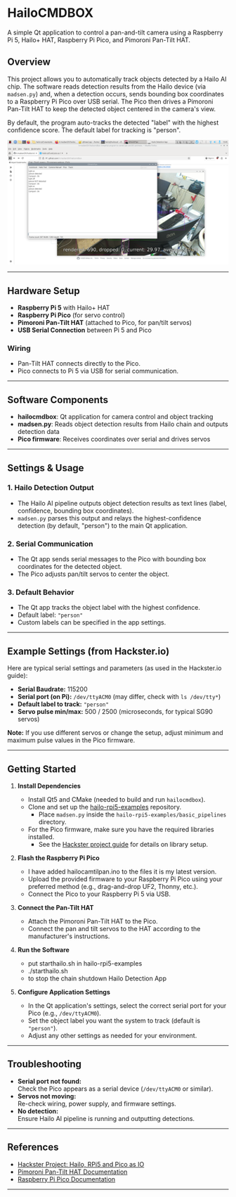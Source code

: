 # HailoCMDBOX

A simple Qt application to control a pan-and-tilt camera using a Raspberry Pi 5, Hailo+ HAT, Raspberry Pi Pico, and Pimoroni Pan-Tilt HAT.

## Overview

This project allows you to automatically track objects detected by a Hailo AI chip. The software reads detection results from the Hailo device (via `madsen.py`) and, when a detection occurs, sends bounding box coordinates to a Raspberry Pi Pico over USB serial. The Pico then drives a Pimoroni Pan-Tilt HAT to keep the detected object centered in the camera's view.

By default, the program auto-tracks the detected "label" with the highest confidence score. The default label for tracking is "person".

![Screenshot](qtboxscreendump.png)

---

## Hardware Setup

- **Raspberry Pi 5** with Hailo+ HAT
- **Raspberry Pi Pico** (for servo control)
- **Pimoroni Pan-Tilt HAT** (attached to Pico, for pan/tilt servos)
- **USB Serial Connection** between Pi 5 and Pico

### Wiring

- Pan-Tilt HAT connects directly to the Pico.
- Pico connects to Pi 5 via USB for serial communication.

---

## Software Components

- **hailocmdbox**: Qt application for camera control and object tracking
- **madsen.py**: Reads object detection results from Hailo chain and outputs detection data
- **Pico firmware**: Receives coordinates over serial and drives servos

---

## Settings & Usage

### 1. Hailo Detection Output

- The Hailo AI pipeline outputs object detection results as text lines (label, confidence, bounding box coordinates).
- `madsen.py` parses this output and relays the highest-confidence detection (by default, "person") to the main Qt application.

### 2. Serial Communication

- The Qt app sends serial messages to the Pico with bounding box coordinates for the detected object.
- The Pico adjusts pan/tilt servos to center the object.

### 3. Default Behavior

- The Qt app tracks the object label with the highest confidence.
- Default label: `"person"`
- Custom labels can be specified in the app settings.

---

## Example Settings (from Hackster.io)

Here are typical serial settings and parameters (as used in the Hackster.io guide):

- **Serial Baudrate:** 115200
- **Serial port (on Pi):** `/dev/ttyACM0` (may differ, check with `ls /dev/tty*`)
- **Default label to track:** `"person"`
- **Servo pulse min/max:** 500 / 2500 (microseconds, for typical SG90 servos)

**Note:** If you use different servos or change the setup, adjust minimum and maximum pulse values in the Pico firmware.

---
## Getting Started

1. **Install Dependencies**
   - Install Qt5 and CMake (needed to build and run `hailocmdbox`).
   - Clone and set up the [hailo-rpi5-examples](https://github.com/hailo-ai/hailo-rpi5-examples) repository.  
     - Place `madsen.py` inside the `hailo-rpi5-examples/basic_pipelines` directory.
   - For the Pico firmware, make sure you have the required libraries installed.  
     - See the [Hackster project guide](https://www.hackster.io/kim-madsen/hailo-rpi5-and-pico-as-io-f80990) for details on library setup.

2. **Flash the Raspberry Pi Pico**
   - I have added hailocamtilpan.ino to the files it is my latest version.
   - Upload the provided firmware to your Raspberry Pi Pico using your preferred method (e.g., drag-and-drop UF2, Thonny, etc.).
   - Connect the Pico to your Raspberry Pi 5 via USB.

4. **Connect the Pan-Tilt HAT**
   - Attach the Pimoroni Pan-Tilt HAT to the Pico.
   - Connect the pan and tilt servos to the HAT according to the manufacturer's instructions.

5. **Run the Software**
   - put starthailo.sh in hailo-rpi5-examples
   - ./starthailo.sh
   - to stop the chain shutdown Hailo Detection App

6. **Configure Application Settings**
   - In the Qt application's settings, select the correct serial port for your Pico (e.g., `/dev/ttyACM0`).
   - Set the object label you want the system to track (default is `"person"`).
   - Adjust any other settings as needed for your environment.

---

## Troubleshooting

- **Serial port not found:**  
  Check the Pico appears as a serial device (`/dev/ttyACM0` or similar).
- **Servos not moving:**  
  Re-check wiring, power supply, and firmware settings.
- **No detection:**  
  Ensure Hailo AI pipeline is running and outputting detections.

---

## References

- [Hackster Project: Hailo, RPi5 and Pico as IO](https://www.hackster.io/kim-madsen/hailo-rpi5-and-pico-as-io-f80990)
- [Pimoroni Pan-Tilt HAT Documentation](https://learn.pimoroni.com/tutorial/sandyj/getting-started-with-pantilt-hat)
- [Raspberry Pi Pico Documentation](https://www.raspberrypi.com/documentation/microcontrollers/raspberry-pi-pico.html)

---
